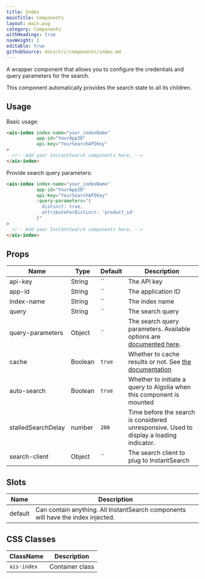 ```yaml
---
title: Index
mainTitle: Components
layout: main.pug
category: Components
withHeadings: true
navWeight: 1
editable: true
githubSource: docs/src/components/index.md
---
```


A wrapper component that allows you to configure the credentials and query parameters for the search.

This component automatically provides the search state to all its children.

## Usage

Basic usage:

```html
<ais-index index-name="your_indexName"
           app-id="YourAppID"
           api-key="YourSearchAPIKey"
>
  <!-- Add your InstantSearch components here. -->
</ais-index>
```

Provide search query parameters:

```html
<ais-index index-name="your_indexName"
           app-id="YourAppID"
           api-key="YourSearchAPIKey"
           :query-parameters="{
             distinct: true,
             attributeForDistinct: 'product_id'
           }"
>
  <!-- Add your InstantSearch components here. -->
</ais-index>
```


## Props

| Name             | Type    | Default | Description                                                                                                                                        |
|------------------|---------|---------|----------------------------------------------------------------------------------------------------------------------------------------------------|
| api-key          | String  | ``      | The API key                                                                                                                                        |
| app-id           | String  | ``      | The application ID                                                                                                                                 |
| index-name       | String  | ``      | The index name                                                                                                                                     |
| query            | String  | ``      | The search query                                                                                                                                   |
| query-parameters | Object  | ``      | The search query parameters. Available options are [documented here](https://www.algolia.com/doc/api-reference/search-api-parameters/). |
| cache            | Boolean | `true`  | Whether to cache results or not. See [the documentation](https://www.algolia.com/doc/tutorials/getting-started/quick-start-with-the-api-client/javascript/#cache)       |
| auto-search      | Boolean | `true`  | Whether to initiate a query to Algolia when this component is mounted                                                                               |
| stalledSearchDelay | number | `200`  | Time before the search is considered unresponsive. Used to display a loading indicator. |
| search-client | Object | `` | The search client to plug to InstantSearch |

## Slots

| Name    | Description                                                                      |
|---------|----------------------------------------------------------------------------------|
| default | Can contain anything. All InstantSearch components will have the index injected. |

## CSS Classes

| ClassName   | Description     |
|-------------|-----------------|
| `ais-index` | Container class |
